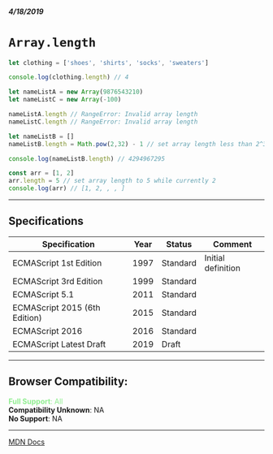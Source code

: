 ##### 4/18/2019
# `Array.length`

```js
let clothing = ['shoes', 'shirts', 'socks', 'sweaters']

console.log(clothing.length) // 4

let nameListA = new Array(9876543210)
let nameListC = new Array(-100)

nameListA.length // RangeError: Invalid array length
nameListC.length // RangeError: Invalid array length

let nameListB = []
nameListB.length = Math.pow(2,32) - 1 // set array length less than 2^32

console.log(nameListB.length) // 4294967295

const arr = [1, 2]
arr.length = 5 // set array length to 5 while currently 2
console.log(arr) // [1, 2, , , ]
```

---

## Specifications
| Specification | Year | Status | Comment |
|---|---|---|---|
| ECMAScript 1st Edition | 1997 | Standard | Initial definition |
| ECMAScript 3rd Edition | 1999 | Standard |  |
| ECMAScript 5.1 | 2011 | Standard |  |
| ECMAScript 2015 (6th Edition) | 2015 | Standard |  |
| ECMAScript 2016 | 2016 | Standard |  |
| ECMAScript Latest Draft | 2019 | Draft |  |

---

## Browser Compatibility:
<span style="color: lightgreen">**Full Support**: All</span>  
**Compatibility Unknown**: NA  
**No Support**: NA

---

[MDN Docs](https://developer.mozilla.org/en-US/docs/Web/JavaScript/Reference/Global_Objects/Array/length)